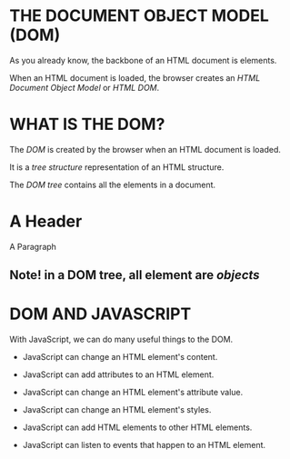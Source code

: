 # THE DOCUMENT OBJECT MODEL (DOM)

As you already know, the backbone of an HTML document is elements.

When an HTML document is loaded, the browser creates an *HTML Document Object Model* or *HTML DOM*.

# WHAT IS THE DOM?
The *DOM* is created by the browser when an HTML document is loaded.

It is a *tree structure* representation of an HTML structure.

The *DOM tree* contains all the elements in a document.

<!DOCTYPE html>
<html>
<head>
<title></title>
</head>
<body>
    <h1> A Header </h1>
    <p> A Paragraph <p>
</body>
</html>

Note! in a DOM tree, all element are *objects*
---------------------------------------------------------------------


# DOM AND JAVASCRIPT
With JavaScript, we can do many useful things to the DOM.

* JavaScript can change an HTML element's content.

* JavaScript can add attributes to an HTML element.

* JavaScript can change an HTML element's attribute value.

* JavaScript can change an HTML element's styles.

* JavaScript can add HTML elements to other HTML elements.

* JavaScript can listen to events that happen to an HTML element.